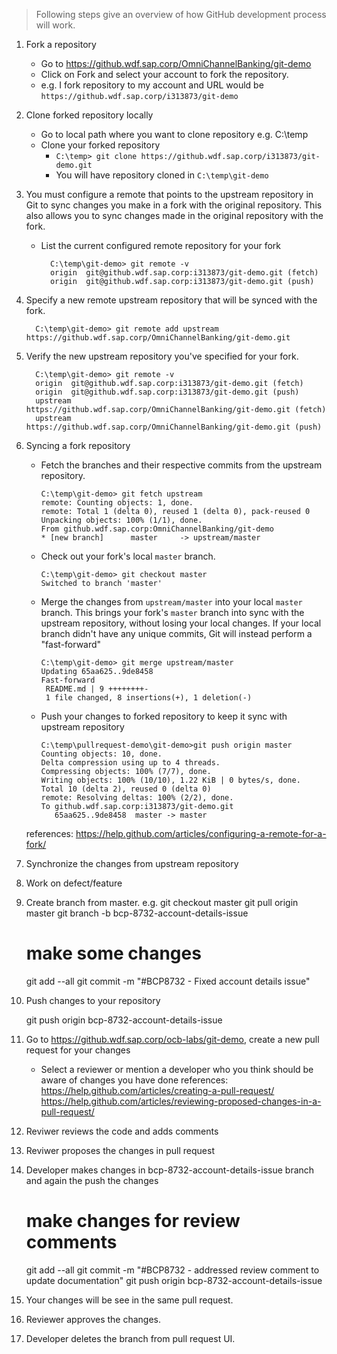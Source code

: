 > Following steps give an overview of how GitHub development process will work.

1. Fork a repository
    * Go to https://github.wdf.sap.corp/OmniChannelBanking/git-demo
    * Click on Fork and select your account to fork the repository.
    * e.g. I fork repository to my account and URL would be `https://github.wdf.sap.corp/i313873/git-demo`

2. Clone forked repository locally
    * Go to local path where you want to clone repository e.g. C:\temp
    * Clone your forked repository
         * `C:\temp> git clone https://github.wdf.sap.corp/i313873/git-demo.git`
         * You will have repository cloned in `C:\temp\git-demo`

3. You must configure a remote that points to the upstream repository in Git to sync changes you make in a fork with the original repository. This also allows you to sync changes made in the original repository with the fork.
    * List the current configured remote repository for your fork 
      ```
        C:\temp\git-demo> git remote -v
        origin  git@github.wdf.sap.corp:i313873/git-demo.git (fetch)
        origin  git@github.wdf.sap.corp:i313873/git-demo.git (push)
      ```
  
4. Specify a new remote upstream repository that will be synced with the fork.
      ```
        C:\temp\git-demo> git remote add upstream https://github.wdf.sap.corp/OmniChannelBanking/git-demo.git
      ```

5. Verify the new upstream repository you've specified for your fork.
      ```
        C:\temp\git-demo> git remote -v
        origin  git@github.wdf.sap.corp:i313873/git-demo.git (fetch)
        origin  git@github.wdf.sap.corp:i313873/git-demo.git (push)
        upstream        https://github.wdf.sap.corp/OmniChannelBanking/git-demo.git (fetch)
        upstream        https://github.wdf.sap.corp/OmniChannelBanking/git-demo.git (push)
      ```

6. Syncing a fork repository
    - Fetch the branches and their respective commits from the upstream repository.
      ```
      C:\temp\git-demo> git fetch upstream
      remote: Counting objects: 1, done.
      remote: Total 1 (delta 0), reused 1 (delta 0), pack-reused 0
      Unpacking objects: 100% (1/1), done.
      From github.wdf.sap.corp:OmniChannelBanking/git-demo
      * [new branch]      master     -> upstream/master
      ```	
    - Check out your fork's local `master` branch.
      ```
      C:\temp\git-demo> git checkout master
      Switched to branch 'master'
      ```
    - Merge the changes from `upstream/master` into your local `master` branch. This brings your fork's `master` branch into sync with the upstream repository, without losing your local changes. If your local branch didn't have any unique commits, Git will instead perform a "fast-forward"
      ```
      C:\temp\git-demo> git merge upstream/master
      Updating 65aa625..9de8458
      Fast-forward
       README.md | 9 ++++++++-
       1 file changed, 8 insertions(+), 1 deletion(-)
      ```
    - Push your changes to forked repository to keep it sync with upstream repository      
      ```
      C:\temp\pullrequest-demo\git-demo>git push origin master
      Counting objects: 10, done.
      Delta compression using up to 4 threads.
      Compressing objects: 100% (7/7), done.
      Writing objects: 100% (10/10), 1.22 KiB | 0 bytes/s, done.
      Total 10 (delta 2), reused 0 (delta 0)
      remote: Resolving deltas: 100% (2/2), done.
      To github.wdf.sap.corp:i313873/git-demo.git
         65aa625..9de8458  master -> master
      ```
	references:
		https://help.github.com/articles/configuring-a-remote-for-a-fork/

4. Synchronize the changes from upstream repository

5. Work on defect/feature

6. Create branch from master. e.g. 
	git checkout master
	git pull origin master
	git branch -b bcp-8732-account-details-issue

	# make some changes
	git add --all
	git commit -m "#BCP8732 - Fixed account details issue"
	
7. Push changes to your repository

	git push origin bcp-8732-account-details-issue

8. Go to https://github.wdf.sap.corp/ocb-labs/git-demo, create a new pull request for your changes

	- Select a reviewer or mention a developer who you think should be aware of changes you have done
	references:
		https://help.github.com/articles/creating-a-pull-request/
		https://help.github.com/articles/reviewing-proposed-changes-in-a-pull-request/
		
9. Reviwer reviews the code and adds comments

10. Reviwer proposes the changes in pull request

11. Developer makes changes in bcp-8732-account-details-issue branch and again the push the changes 
	# make changes for review comments
	git add --all
	git commit -m "#BCP8732 - addressed review comment to update documentation"
	git push origin bcp-8732-account-details-issue
	
12. Your changes will be see in the same pull request.

13. Reviewer approves the changes.

14. Developer deletes the branch from pull request UI.

